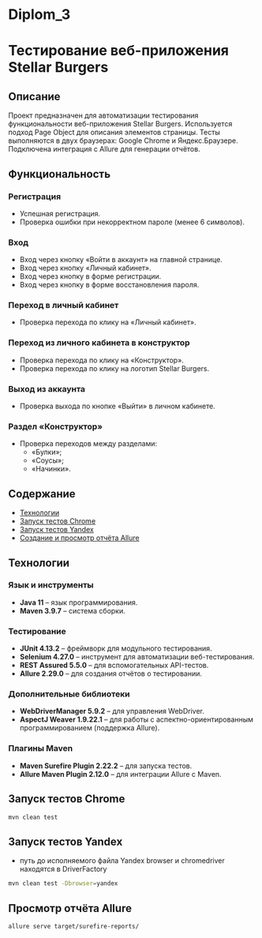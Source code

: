 # Diplom_3
# Тестирование веб-приложения Stellar Burgers

## Описание
Проект предназначен для автоматизации тестирования функциональности веб-приложения Stellar Burgers. Используется подход Page Object для описания элементов страницы. Тесты выполняются в двух браузерах: Google Chrome и Яндекс.Браузере. Подключена интеграция с Allure для генерации отчётов.

## Функциональность

### Регистрация
- Успешная регистрация.
- Проверка ошибки при некорректном пароле (менее 6 символов).

### Вход
- Вход через кнопку «Войти в аккаунт» на главной странице.
- Вход через кнопку «Личный кабинет».
- Вход через кнопку в форме регистрации.
- Вход через кнопку в форме восстановления пароля.

### Переход в личный кабинет
- Проверка перехода по клику на «Личный кабинет».

### Переход из личного кабинета в конструктор
- Проверка перехода по клику на «Конструктор».
- Проверка перехода по клику на логотип Stellar Burgers.

### Выход из аккаунта
- Проверка выхода по кнопке «Выйти» в личном кабинете.

### Раздел «Конструктор»
- Проверка переходов между разделами:
  - «Булки»;
  - «Соусы»;
  - «Начинки».

## Содержание
- [Технологии](#Технологии)
- [Запуск тестов Chrome](#Запуск-тестов-Chrome)
- [Запуск тестов Yandex](#Запуск-тестов-Yandex)
- [Создание и просмотр отчёта Allure](#Создание-и-просмотр-отчёта-Allure)

## Технологии

### Язык и инструменты
- **Java 11** – язык программирования.
- **Maven 3.9.7** – система сборки.

### Тестирование
- **JUnit 4.13.2** – фреймворк для модульного тестирования.
- **Selenium 4.27.0** – инструмент для автоматизации веб-тестирования.
- **REST Assured 5.5.0** – для вспомогательных API-тестов.
- **Allure 2.29.0** – для создания отчётов о тестировании.

### Дополнительные библиотеки
- **WebDriverManager 5.9.2** – для управления WebDriver.
- **AspectJ Weaver 1.9.22.1** – для работы с аспектно-ориентированным программированием (поддержка Allure).

### Плагины Maven
- **Maven Surefire Plugin 2.22.2** – для запуска тестов.
- **Allure Maven Plugin 2.12.0** – для интеграции Allure с Maven.

## Запуск тестов Chrome

```bash
mvn clean test
```

## Запуск тестов Yandex
* путь до исполняемого файла Yandex browser и chromedriver находятся в DriverFactory
```bash
mvn clean test -Dbrowser=yandex
```

## Просмотр отчёта Allure

```bash
allure serve target/surefire-reports/
```